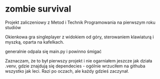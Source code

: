 # zombie survival
Projekt zaliczeniowy z Metod i Technik Programowania na pierwszym roku studiów

Okienkowa gra singleplayer z widokiem od góry, sterowaniem klawiaturą i myszką, oparta na kafelkach. 

generalnie odpala się main.py i powinno śmigać 

Zaznaczam, że to był pierwszy projekt i nie ogarniałem jeszcze jak działa .venv, gdzie znajdują się dependecies - ogólnie wrzuciłem na githuba wszystko jak leci. Razi po oczach, ale każdy gdzieś zaczynał. 
